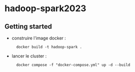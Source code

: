 # hadoop-spark2023



## Getting started

- construire l'image docker :

        docker build -t hadoop-spark . 

- lancer le cluster :

        docker compose -f "docker-compose.yml" up -d --build